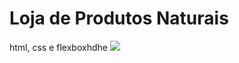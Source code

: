 # Loja de Produtos Naturais

html, css e flexboxhdhe
<img src="https://github.com/dieegobs/loja-de-produtos-naturais/blob/main/images/Site.png?raw=true"/>
